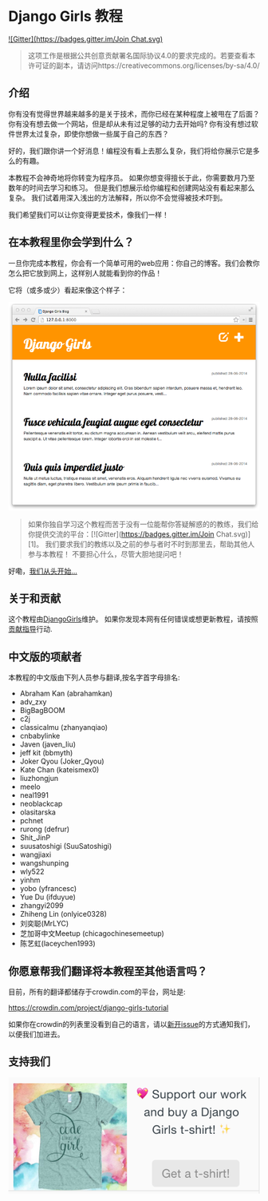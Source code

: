 # Django Girls 教程

 [![Gitter](https://badges.gitter.im/Join Chat.svg)](https://gitter.im/DjangoGirls/tutorial?utm_source=badge&utm_medium=badge&utm_campaign=pr-badge&utm_content=badge)

> 这项工作是根据公共创意贡献署名国际协议4.0的要求完成的。若要查看本许可证的副本，请访问https://creativecommons.org/licenses/by-sa/4.0/

## 介绍

你有没有觉得世界越来越多的是关于技术，而你已经在某种程度上被甩在了后面？ 你有没有想去做一个网站，但是却从未有过足够的动力去开始吗? 你有没有想过软件世界太过复杂，即使你想做一些属于自己的东西？

好的，我们跟你讲一个好消息！编程没有看上去那么复杂，我们将给你展示它是多么的有趣。

本教程不会神奇地将你转变为程序员。 如果你想变得擅长于此，你需要数月乃至数年的时间去学习和练习。 但是我们想展示给你编程和创建网站没有看起来那么复杂。 我们试着用深入浅出的方法解释，所以你不会觉得被技术吓到。

我们希望我们可以让你变得更爱技术，像我们一样！

## 在本教程里你会学到什么？

一旦你完成本教程，你会有一个简单可用的web应用：你自己的博客。我们会教你怎么把它放到网上，这样别人就能看到你的作品！

它将（或多或少）看起来像这个样子：

![图0.1][2]

 [2]: images/application.png

> 如果你独自学习这个教程而苦于没有一位能帮你答疑解惑的的教练，我们给你提供交流的平台：[![Gitter](https://badges.gitter.im/Join Chat.svg)][1]。 我们要求我们的教练以及之前的参与者时不时到那里去，帮助其他人参与本教程！ 不要担心什么，尽管大胆地提问吧！

好嘞，[我们从头开始...][3]

 [3]: ./how_the_internet_works/README.md

## 关于和贡献

这个教程由[DjangoGirls][4]维护。 如果你发现本网有任何错误或想更新教程，请按照 [贡献指导][5]行动.

 [4]: https://djangogirls.org/
 [5]: https://github.com/DjangoGirls/tutorial/blob/master/Contributing.md

## 中文版的项献者

本教程的中文版由下列人员参与翻译,按名字首字母排名:
- Abraham Kan (abrahamkan)
- adv_zxy
- BigBagBOOM
- c2j
- classicalmu (zhanyanqiao)
- cnbabylinke
- Javen (javen_liu)
- jeff kit (bbmyth)
- Joker Qyou (Joker_Qyou)
- Kate Chan (kateismex0)
- liuzhongjun
- meelo
- neal1991
- neoblackcap
- olasitarska
- pchnet
- rurong (defrur)
- Shit_JinP
- suusatoshigi (SuuSatoshigi)
- wangjiaxi
- wangshunping
- wly522
- yinhm
- yobo (yfrancesc)
- Yue Du (ifduyue)
- zhangyi2099
- Zhiheng Lin (onlyice0328)
- 刘奕聪(MrLYC)
- 芝加哥中文Meetup (chicagochinesemeetup)
- 陈艺虹(laceychen1993) 

## 你愿意帮我们翻译将本教程至其他语言吗？

目前，所有的翻译都储存于crowdin.com的平台，网址是:

https://crowdin.com/project/django-girls-tutorial

如果你在crowdin的列表里没看到自己的语言，请以[新开issue][6]的方式通知我们，以便我们加进去。

 [6]: https://github.com/DjangoGirls/tutorial/issues/new

## 支持我们

[![图0.7](images/store.djangogirls.png "支持我们")](https://store.djangogirls.org/)